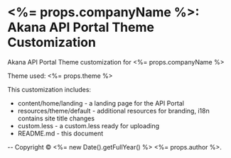 # <%= props.companyName %>: Akana API Portal Theme Customization

Akana API Portal Theme customization for <%= props.companyName %>

Theme used: <%= props.theme %>

This customization includes:

* content/home/landing - a landing page for the API Portal
* resources/theme/default - additional resources for branding, i18n contains site title changes
* custom.less - a custom.less ready for uploading
* README.md - this document


--
Copyright &copy; <%= new Date().getFullYear() %> <%= props.author %>.
